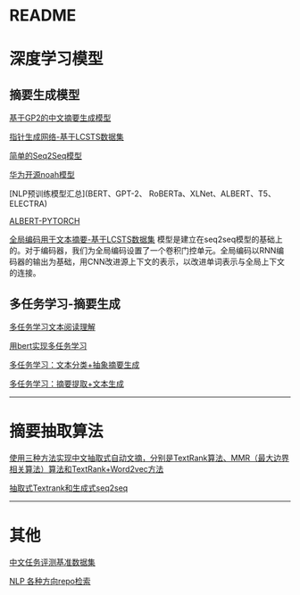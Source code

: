 README
===========================
# 深度学习模型

## 摘要生成模型
[基于GP2的中文摘要生成模型](https://github.com/qingkongzhiqian/GPT2-Summary) 

[指针生成网络-基于LCSTS数据集](https://github.com/LowinLi/Text-Summarizer-Pytorch-Chinese)

[简单的Seq2Seq模型](https://github.com/bentrevett/pytorch-seq2seq)

[华为开源noah模型](https://github.com/huawei-noah/Pretrained-Language-Model)

[NLP预训练模型汇总](BERT、GPT-2、 RoBERTa、XLNet、ALBERT、T5、ELECTRA)

[ALBERT-PYTORCH](https://github.com/lonePatient/albert_pytorch)

[全局编码用于文本摘要-基于LCSTS数据集](https://github.com/lancopku/Global-Encoding)
模型是建立在seq2seq模型的基础上的。对于编码器，我们为全局编码设置了一个卷积门控单元。全局编码以RNN编码器的输出为基础，用CNN改进源上下文的表示，以改进单词表示与全局上下文的连接。

## 多任务学习-摘要生成
[多任务学习文本阅读理解](https://github.com/xycforgithub/MultiTask-MRC)

[用bert实现多任务学习](https://github.com/JayYip/bert-multitask-learning)

[多任务学习：文本分类+抽象摘要生成](https://github.com/JohnMBrandt/text-classification)

[多任务学习：摘要提取+文本生成](https://github.com/yottabytt/pytorch_mtl)

[]()

**************

# 摘要抽取算法
[使用三种方法实现中文抽取式自动文摘，分别是TextRank算法、MMR（最大边界相关算法）算法和TextRank+Word2vec方法](https://github.com/God-Fish-X/Extractable-automatic-Text)

[抽取式Textrank和生成式seq2seq](https://github.com/ztz818/Automatic-generation-of-text-summaries)
[]()
[]()

************

# 其他
[中文任务评测基准数据集](https://github.com/CLUEbenchmark/CLUE)

[NLP 各种方向repo检索](https://github.com/fighting41love/funNLP)
